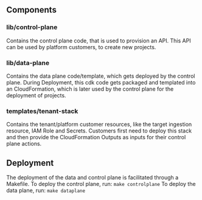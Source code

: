 ## Components

### lib/control-plane

Contains the control plane code, that is used to provision an API.
This API can be used by platform customers, to create new projects.

### lib/data-plane

Contains the data plane code/template, which gets deployed by the control plane.
During Deployment, this cdk code gets packaged and templated into an CloudFormation, which is later used by the control plane for the deployment of projects.

### templates/tenant-stack

Contains the tenant/platform customer resources, like the target ingestion resource, IAM Role and Secrets.
Customers first need to deploy this stack and then provide the CloudFormation Outputs as inputs for their control plane actions.

## Deployment 

The deployment of the data and control plane is facilitated through a Makefile.
To deploy the control plane, run: `make controlplane`
To deploy the data plane, run: `make dataplane`
